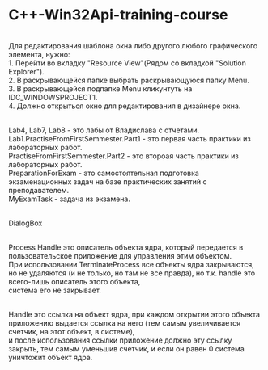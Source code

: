 # C++-Win32Api-training-course

<br>Для редактирования шаблона окна либо другого любого графического элемента, нужно:
<br>	1. Перейти во вкладку "Resource View"(Рядом со вкладкой "Solution Explorer").
<br>	2. В раскрывающейся папке выбрать раскрывающуюся папку Menu.
<br>	3. В раскрывающейся подпапке Menu кликунтуть на IDC_WINDOWSPROJECT1.
<br>	4. Должно открыться окно для редактирования в дизайнере окна.

<br>Lab4, Lab7, Lab8 - это лабы от Владислава с отчетами.
<br>Lab1.PractiseFromFirstSemmester.Part1 - это первая часть практики из лабораторных работ.
<br>PractiseFromFirstSemmester.Part2 - это второая часть практики из лабораторных работ.
<br>PreparationForExam - это самостоятельная подготовка экзаменационных задач на базе практических занятий с преподавателем.
<br>MyExamTask - задача из экзамена.
	
<br>DialogBox

<br>Process Handle это описатель объекта ядра, который передается в пользовательское приложение для управления этим объектом.
<br>При использовании TerminateProcess все объекты ядра закрываются, но не удаляются (и не только, но там не все правда), но т.к. handle это всего-лишь описатель этого объекта, <br>система его не закрывает.

<br>Handle это ссылка на объект ядра, при каждом открытии этого объекта приложению выдается ссылка на него (тем самым увеличивается счетчик, на этот объект, в системе),
<br> и после использования ссылки приложение должно эту ссылку закрыть, тем самым уменьшив счетчик, и если он равен 0 система уничтожит объект ядра.
